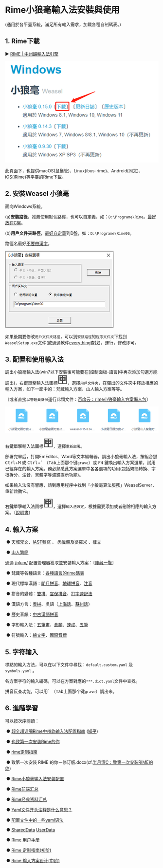 # **Rime小狼毫輸入法安裝與使用**

(通用於各平臺系統，滿足所有輸入需求，加載各種自制碼表。)



## 1. Rime下載

► [RIME | 中州韻輸入法引擎](https://rime.im/download/)    

![img](assets/img1.png)

此頁面下，也提供macOS(鼠鬚管)、Linux(ibus-rime)、Android(同文)、iOS(iRime)等平臺的Rime下載。



## 2. 安裝Weasel 小狼毫

面向Windows系統。

(a)**安裝路径**，推薦使用默认路徑，也可以自定義，如：`D:\Programe\Rime`。<u>最好放在C盤</u>。

(b)**用戶文件夾路徑**，<u>最好自定義</u>到D盤，如：`D:\Programe\Rime00`。

路徑名最好<u>不要帶漢字</u>。

![img](assets\img2.png)

如果後期要修改`用戶文件夾路徑`，可以到`安裝路徑`的`程序文件夾`下找到`WeaselSetup.exe`文件(或通過軟件[everything](https://www.voidtools.com/zh-cn/)查找)，運行，修改即可。



## 3. 配置和使用輸入法

調出小狼毫輸入法(win7以下安裝後可能要在[控制面板-語言]中再次添加勾選方能調出)，右鍵單擊輸入法圖標![img](assets\img3.png)，選擇`用戶文件夾`，在彈出的文件夾中釋放相應的輸入方案，如下一節中的：梵藏輸入方案、山人輸入方案等等。

〔或者直接`以管理員身份`運行此類文件：[百度云：rime小狼毫輸入方案懶人包](https://pan.baidu.com/s/14tmq_mTofslBOPuT8POayg?pwd=j1ik)〕

![img](assets\img4.png)

右鍵單擊輸入法圖標![img](assets\img3.png)，選擇`重新部署`。

部署完畢后，打開EmEditor、Word等文本編輯器，調出小狼毫輸入法，按組合鍵  <kbd>Ctrl</kbd>+<kbd>M</kbd>  或  <kbd>Ctrl</kbd>+<kbd>\`</kbd> （<kbd>Tab</kbd>上面那个键`grave`）或 <kbd>F4</kbd> 鍵喚出輸入方案選單，試用已經存在的輸入方案。務必熟悉此方案選單中各各選項的功用(包括繁簡轉換、字根拆分、注音、異體字等濾鏡提示功能)。

如果輸入法沒有響應，請到應用程序中找到「小狼毫算法服務」WeaselServer，重新啟動它。

右鍵單擊輸入法圖標![img](assets\img3.png)，選擇`輸入法設定`，根據需要添加或者刪除相應的輸入方案。〔[說明書](https://github.com/rime/home/wiki/UserGuide)〕



## 4. 輸入方案

​                ● [天城梵文](https://github.com/arpcn/rime-devanagari)、[IAST轉寫](https://github.com/arpcn/rime-iast) 、 [悉曇體及婆羅米](https://github.com/arpcn/rime-siddham) 、[藏文](https://github.com/arpcn/rime-tibetan) 

​                ● [山人繁簡](https://github.com/arpcn/rime-shanren3)    

通過 [/plum/](https://github.com/rime/plum) 配置管理器獲取並安裝輸入方案：〔[庫藏一覽](https://github.com/rime/plum#packages)〕

​                ● 梵藏等各種語言：[各種語言的rime碼表](https://github.com/biopolyhedron/rime_schemata/) 

​                ● 現代標準漢語：[朙月拼音](https://github.com/rime/rime-luna-pinyin)、[地球拼音](https://github.com/rime/rime-terra-pinyin)、[注音](https://github.com/rime/rime-bopomofo)

​                ● 拼音的變體：[雙拼](https://github.com/rime/rime-double-pinyin)、[宮保拼音](https://github.com/rime/rime-combo-pinyin)、[打字速記法](https://github.com/rime/rime-stenotype)

​                ● 漢語方言：[粵拼](https://github.com/rime/rime-jyutping)、吳語（[上海話](https://github.com/rime/rime-wugniu)、[蘇州話](https://github.com/rime/rime-soutzoe)）

​                ● 歷史音韻：[中古漢語拼音](https://github.com/rime/rime-middle-chinese)

​                ● 字形輸入法：[五筆畫](https://github.com/rime/rime-stroke)、[倉頡](https://github.com/rime/rime-cangjie)、[速成](https://github.com/rime/rime-quick)、[五筆](https://github.com/rime/rime-wubi)

​                ● 符號輸入：[繪文字](https://github.com/rime/rime-emoji)、[國際音標](https://github.com/rime/rime-ipa)



## 5. 字符输入

標點的輸入方法，可以在以下文件中尋找：`default.custom.yaml` 及 `symbols.yaml` 。

各方案字符的輸入編碼，可以在方案對應的`***.dict.yaml`文件中查找。

拼音反查功能，可以用<kbd>\`</kbd> （<kbd>Tab</kbd>上面那个键`grave`）調出來。



## 6. 進階學習

可以按次序閱讀：

​                ● [超全超详细Rime中州韵输入法配置指南](https://blog.csdn.net/qq_43108090/article/details/122759647)  ([知乎](https://zhuanlan.zhihu.com/p/471436833))

​                ● [也致第一次安装Rime的你](https://blog.csdn.net/xianghongai/article/details/79540525)

​                ● [rime定制指南](https://zhuanlan.zhihu.com/p/91129641)

​                ● 致第一次安装 RIME 的你－修订版.docx(cf.[半月湾C：致第一次安装RIME的你](http://tieba.baidu.com/p/3288634121))

​                ● [Rime小狼毫输入法安装配置](https://zhuanlan.zhihu.com/p/498005356)



​                ● [Rime前端汇总](https://github.com/osfans/trime/wiki/Rime前端汇总)

​                ● [Rime经典资料汇总](https://github.com/osfans/trime/wiki/Rime经典资料汇总-菜鸟书评)

​                ● [Yaml文件开头注释是什么意思？](https://github.com/osfans/trime/wiki/trimer小知识(1)---Yaml文件开头注释是什么意思？)

​                ● [配置文件中的一些yaml语法](https://github.com/osfans/trime/wiki/trimer小知识(2)---配置文件中的一些yaml语法)

​                ● [SharedData](https://github.com/rime/home/wiki/SharedData)     [UserData](https://github.com/rime/home/wiki/UserData)



​                ● [Rime 用户手册](https://github.com/rime/home/wiki/UserGuide)

​                ● [Rime 定制指南(初阶)](https://github.com/rime/home/wiki/CustomizationGuide)

​                ● [Rime 输入方案设计(中阶)](https://github.com/rime/home/wiki/RimeWithSchemata)
